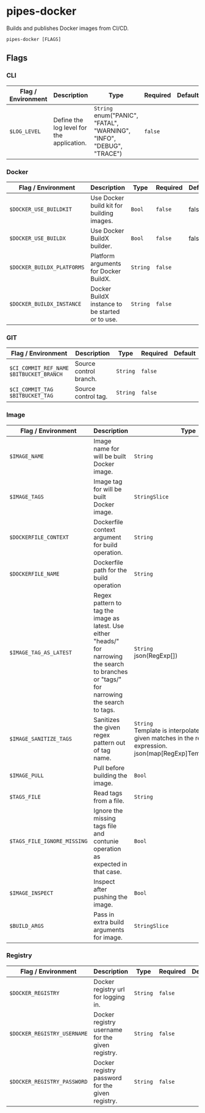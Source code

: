 # pipes-docker

Builds and publishes Docker images from CI/CD.

`pipes-docker [FLAGS]`

## Flags

### CLI

| Flag / Environment |  Description   |  Type    | Required | Default |
|---------------- | --------------- | --------------- |  --------------- |  --------------- |
| `$LOG_LEVEL` | Define the log level for the application.  | `String`<br/>enum(&#34;PANIC&#34;, &#34;FATAL&#34;, &#34;WARNING&#34;, &#34;INFO&#34;, &#34;DEBUG&#34;, &#34;TRACE&#34;) | `false` |  |

### Docker

| Flag / Environment |  Description   |  Type    | Required | Default |
|---------------- | --------------- | --------------- |  --------------- |  --------------- |
| `$DOCKER_USE_BUILDKIT` | Use Docker build kit for building images. | `Bool` | `false` | false |
| `$DOCKER_USE_BUILDX` | Use Docker BuildX builder. | `Bool` | `false` | false |
| `$DOCKER_BUILDX_PLATFORMS` | Platform arguments for Docker BuildX. | `String` | `false` |  |
| `$DOCKER_BUILDX_INSTANCE` | Docker BuildX instance to be started or to use. | `String` | `false` |  |

### GIT

| Flag / Environment |  Description   |  Type    | Required | Default |
|---------------- | --------------- | --------------- |  --------------- |  --------------- |
| `$CI_COMMIT_REF_NAME`<br/>`$BITBUCKET_BRANCH` | Source control branch. | `String` | `false` |  |
| `$CI_COMMIT_TAG`<br/>`$BITBUCKET_TAG` | Source control tag. | `String` | `false` |  |

### Image

| Flag / Environment |  Description   |  Type    | Required | Default |
|---------------- | --------------- | --------------- |  --------------- |  --------------- |
| `$IMAGE_NAME` | Image name for will be built Docker image. | `String` | `true` |  |
| `$IMAGE_TAGS` | Image tag for will be built Docker image. | `StringSlice` | `true` |  |
| `$DOCKERFILE_CONTEXT` | Dockerfile context argument for build operation. | `String` | `false` |  |
| `$DOCKERFILE_NAME` | Dockerfile path for the build operation | `String` | `false` |  |
| `$IMAGE_TAG_AS_LATEST` | Regex pattern to tag the image as latest. Use either &#34;heads/&#34; for narrowing the search to branches or &#34;tags/&#34; for narrowing the search to tags.  | `String`<br/>json(RegExp[]) | `false` |  |
| `$IMAGE_SANITIZE_TAGS` | Sanitizes the given regex pattern out of tag name.  | `String`<br/>Template is interpolated with the given matches in the regular expression. json(map[RegExp]Template[[]string]) | `false` |  |
| `$IMAGE_PULL` | Pull before building the image. | `Bool` | `false` | false |
| `$TAGS_FILE` | Read tags from a file. | `String` | `false` |  |
| `$TAGS_FILE_IGNORE_MISSING` | Ignore the missing tags file and contunie operation as expected in that case. | `Bool` | `false` | false |
| `$IMAGE_INSPECT` | Inspect after pushing the image. | `Bool` | `false` | false |
| `$BUILD_ARGS` | Pass in extra build arguments for image. | `StringSlice` | `false` |  |

### Registry

| Flag / Environment |  Description   |  Type    | Required | Default |
|---------------- | --------------- | --------------- |  --------------- |  --------------- |
| `$DOCKER_REGISTRY` | Docker registry url for logging in. | `String` | `false` |  |
| `$DOCKER_REGISTRY_USERNAME` | Docker registry username for the given registry. | `String` | `false` |  |
| `$DOCKER_REGISTRY_PASSWORD` | Docker registry password for the given registry. | `String` | `false` |  |

